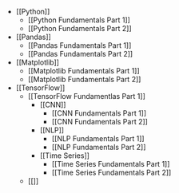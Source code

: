 - [[Python]]
	- [[Python Fundamentals Part 1]]
	- [[Python Fundamentals Part 2]]
- [[Pandas]]
	- [[Pandas Fundamentals Part 1]]
	- [[Pandas Fundamentals Part 2]]
- [[Matplotlib]]
	- [[Matplotlib Fundamentals Part 1]]
	- [[Matplotlib Fundamentals Part 2]]
- [[TensorFlow]]
	- [[TensorFlow Fundamentlas Part 1]]
		- [[CNN]]
			- [[CNN Fundamentals Part 1]]
			- [[CNN Fundamentals Part 2]]
		- [[NLP]]
			- [[NLP Fundamentals Part 1]]
			- [[NLP Fundamentals Part 2]]
		- [[Time Series]]
			- [[Time Series Fundamentals Part 1]]
			- [[Time Series Fundamentals Part 2]]
	- [[]]